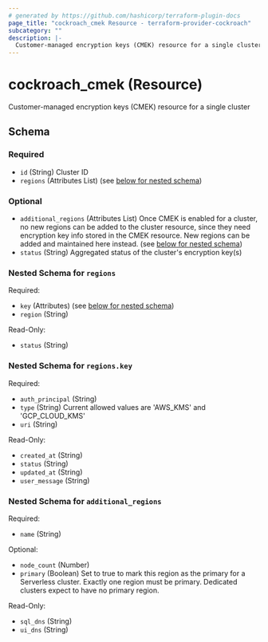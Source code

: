 ```yaml
---
# generated by https://github.com/hashicorp/terraform-plugin-docs
page_title: "cockroach_cmek Resource - terraform-provider-cockroach"
subcategory: ""
description: |-
  Customer-managed encryption keys (CMEK) resource for a single cluster
---
```


# cockroach_cmek (Resource)

Customer-managed encryption keys (CMEK) resource for a single cluster



<!-- schema generated by tfplugindocs -->
## Schema

### Required

- `id` (String) Cluster ID
- `regions` (Attributes List) (see [below for nested schema](#nestedatt--regions))

### Optional

- `additional_regions` (Attributes List) Once CMEK is enabled for a cluster, no new regions can be added to the cluster resource, since they need encryption key info stored in the CMEK resource. New regions can be added and maintained here instead. (see [below for nested schema](#nestedatt--additional_regions))
- `status` (String) Aggregated status of the cluster's encryption key(s)

<a id="nestedatt--regions"></a>
### Nested Schema for `regions`

Required:

- `key` (Attributes) (see [below for nested schema](#nestedatt--regions--key))
- `region` (String)

Read-Only:

- `status` (String)

<a id="nestedatt--regions--key"></a>
### Nested Schema for `regions.key`

Required:

- `auth_principal` (String)
- `type` (String) Current allowed values are 'AWS_KMS' and 'GCP_CLOUD_KMS'
- `uri` (String)

Read-Only:

- `created_at` (String)
- `status` (String)
- `updated_at` (String)
- `user_message` (String)



<a id="nestedatt--additional_regions"></a>
### Nested Schema for `additional_regions`

Required:

- `name` (String)

Optional:

- `node_count` (Number)
- `primary` (Boolean) Set to true to mark this region as the primary for a Serverless cluster. Exactly one region must be primary. Dedicated clusters expect to have no primary region.

Read-Only:

- `sql_dns` (String)
- `ui_dns` (String)


